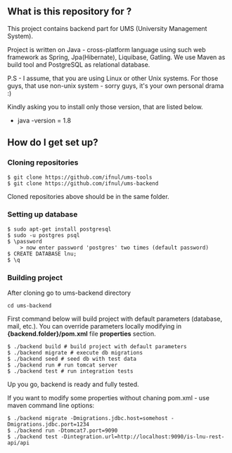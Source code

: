 ## What is this repository for ?

This project contains backend part for UMS (University Management System).

Project is written on Java - cross-platform language using such web framework as Spring, Jpa(Hibernate), Liquibase, Gatling. We use Maven as build tool and PostgreSQL as relational database.

P.S - I assume, that you are using Linux or other Unix systems. For those guys, that use non-unix system - sorry guys, it's your own personal drama :)

Kindly asking you to install only those version, that are listed below.

* java -version = 1.8

## How do I get set up?

### Cloning repositories

```
$ git clone https://github.com/ifnul/ums-tools
$ git clone https://github.com/ifnul/ums-backend
```

Cloned repositories above should be in the same folder.

### Setting up database

```
$ sudo apt-get install postgresql
$ sudo -u postgres psql
$ \password
	> now enter password 'postgres' two times (default password)
$ CREATE DATABASE lnu;
$ \q
```

### Building project

After cloning go to ums-backend directory

```
cd ums-backend
```

First command below will build project with default parameters (database, mail, etc.). 
You can override parameters locally modifying in **{backend.folder}/pom.xml** file **properties** section.

```
$ ./backend build # build project with default parameters
$ ./backend migrate # execute db migrations
$ ./backend seed # seed db with test data
$ ./backend run # run tomcat server 
$ ./backend test # run integration tests 
```
Up you go, backend is ready and fully tested.


If you want to modify some properties without chaning pom.xml - use maven command line options: 

```
$ ./backend migrate -Dmigrations.jdbc.host=somehost -Dmigrations.jdbc.port=1234
$ ./backend run -Dtomcat7.port=9090
$ ./backend test -Dintegration.url=http://localhost:9090/is-lnu-rest-api/api
```
